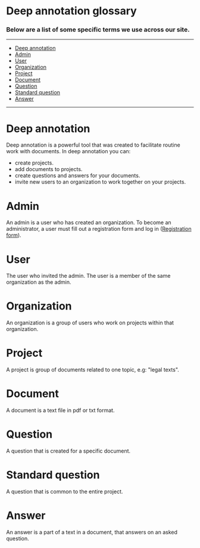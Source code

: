 # Deep annotation glossary

### Below are a list of some specific terms we use across our site.

---

- [Deep annotation](#deep-annotation)
- [Admin](#admin)
- [User](#user)
- [Organization](#organization)
- [Project](#project)
- [Document](#document)
- [Question](#question)
- [Standard question](#standard-question)
- [Answer](#answer)

---

# Deep annotation

Deep annotation is a powerful tool that was created to facilitate routine work with documents. In deep annotation you can:

- create projects.
- add documents to projects.
- create questions and answers for your documents.
- invite new users to an organization to work together on your projects.

# Admin

An admin is a user who has created an organization.
To become an administrator, a user must fill out a registration form and log in ([Registration form](https://deepannotate-dev.fakir.it/registration)).

# User

The user who invited the admin. The user is a member of the same organization as the admin.

# Organization

An organization is a group of users who work on projects within that organization.

# Project

A project is group of documents related to one topic, e.g: "legal texts".

# Document

A document is a text file in pdf or txt format.

# Question

A question that is created for a specific document.

# Standard question

A question that is common to the entire project.

# Answer

An answer is a part of a text in a document, that answers on an asked question.
